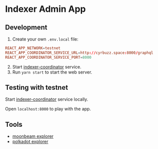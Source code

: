 # Indexer Admin App

## Development

1. Create your own `.env.local` file:

```conf
REACT_APP_NETWORK=testnet
REACT_APP_COORDINATOR_SERVICE_URL=http://cyrbuzz.space:8000/graphql
REACT_APP_COORDINATOR_SERVICE_PORT=8000
```

2. Start [indexer-coordinator](https://github.com/subquery/indexer-coordinator) service.
3. Run `yarn start` to start the web server.

## Testing with testnet

Start [indexer-coordinator](https://github.com/subquery/indexer-coordinator) service locally.

Open `localhost:8000` to play with the app.

## Tools

- [moonbeam explorer](https://moonbeam-explorer.netlify.app/?network=MoonbeamDevNode)
- [polkadot explorer](https://polkadot.js.org/apps/#/explorer)

###
